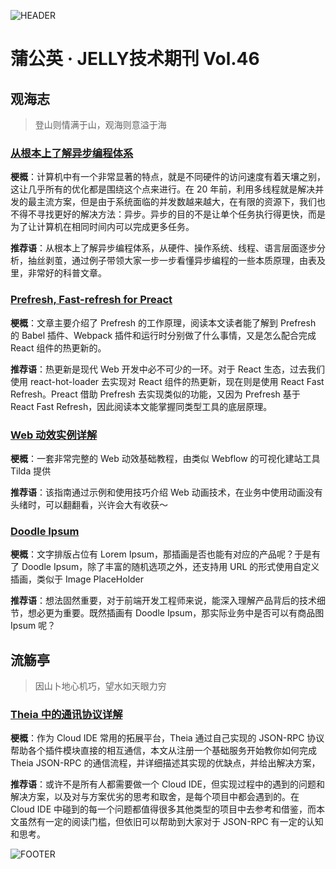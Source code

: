 ![HEADER](http://img20.360buyimg.com/ling/jfs/t1/205651/17/16216/380538/619b9552E1e9fd317/da5a201e7d8cdf68.png)

# 蒲公英 · JELLY技术期刊 Vol.46

## 观海志

> 登山则情满于山，观海则意溢于海

### [从根本上了解异步编程体系](http://3.cn/103w-Hhpq)



**梗概**：计算机中有一个非常显著的特点，就是不同硬件的访问速度有着天壤之别，这让几乎所有的优化都是围绕这个点来进行。在 20 年前，利用多线程就是解决并发的最主流方案，但是由于系统面临的并发数越来越大，在有限的资源下，我们也不得不寻找更好的解决方法：异步。异步的目的不是让单个任务执行得更快，而是为了让计算机在相同时间内可以完成更多任务。



**推荐语**：从根本上了解异步编程体系，从硬件、操作系统、线程、语言层面逐步分析，抽丝剥茧，通过例子带领大家一步一步看懂异步编程的一些本质原理，由表及里，非常好的科普文章。

### [Prefresh, Fast-refresh for Preact](http://3.cn/103wH-jFM)



**梗概**：文章主要介绍了 Prefresh 的工作原理，阅读本文读者能了解到 Prefresh 的 Babel 插件、Webpack 插件和运行时分别做了什么事情，又是怎么配合完成 React 组件的热更新的。



**推荐语**：热更新是现代 Web 开发中必不可少的一环。对于 React 生态，过去我们使用 react-hot-loader 去实现对 React 组件的热更新，现在则是使用 React Fast Refresh。Preact 借助 Prefresh 去实现类似的功能，又因为 Prefresh 基于 React Fast Refresh，因此阅读本文能掌握同类型工具的底层原理。

### [Web 动效实例详解](http://3.cn/103wHl-Ij)



**梗概**：一套非常完整的 Web 动效基础教程，由类似 Webflow 的可视化建站工具 Tilda 提供



**推荐语**：该指南通过示例和使用技巧介绍 Web 动画技术，在业务中使用动画没有头绪时，可以翻翻看，兴许会大有收获～

### [Doodle Ipsum](http://3.cn/103w-Hkv8)



**梗概**：文字排版占位有 Lorem Ipsum，那插画是否也能有对应的产品呢？于是有了 Doodle Ipsum，除了丰富的随机选项之外，还支持用 URL 的形式使用自定义插画，类似于 Image PlaceHolder



**推荐语**：想法固然重要，对于前端开发工程师来说，能深入理解产品背后的技术细节，想必更为重要。既然插画有 Doodle Ipsum，那实际业务中是否可以有商品图 Ipsum 呢？

## 流觞亭

> 因山卜地心机巧，望水如天眼力穷

### [Theia 中的通讯协议详解](http://3.cn/1-03wHkgB)



**梗概**：作为 Cloud IDE 常用的拓展平台，Theia 通过自己实现的 JSON-RPC 协议帮助各个插件模块直接的相互通信，本文从注册一个基础服务开始教你如何完成 Theia JSON-RPC 的通信流程，并详细描述其实现的优缺点，并给出解决方案，



**推荐语**：或许不是所有人都需要做一个 Cloud IDE，但实现过程中的遇到的问题和解决方案，以及对与方案优劣的思考和取舍，是每个项目中都会遇到的。在 Cloud IDE 中碰到的每一个问题都值得很多其他类型的项目中去参考和借鉴，而本文虽然有一定的阅读门槛，但依旧可以帮助到大家对于 JSON-RPC 有一定的认知和思考。

![FOOTER](https://img11.360buyimg.com/ling/jfs/t1/156651/28/14271/309634/60463f91E7afc1e75/aaf38867ca4f1514.jpg)